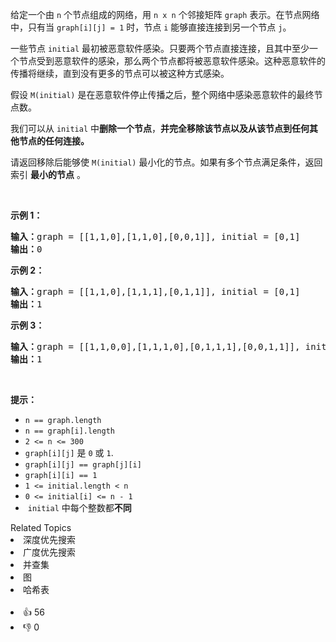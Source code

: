 <p>给定一个由 <code>n</code> 个节点组成的网络，用 <code>n x n</code> 个邻接矩阵&nbsp;<code>graph</code>&nbsp;表示。在节点网络中，只有当&nbsp;<code>graph[i][j] = 1</code>&nbsp;时，节点&nbsp;<code>i</code>&nbsp;能够直接连接到另一个节点&nbsp;<code>j</code>。</p>

<p>一些节点&nbsp;<code>initial</code>&nbsp;最初被恶意软件感染。只要两个节点直接连接，且其中至少一个节点受到恶意软件的感染，那么两个节点都将被恶意软件感染。这种恶意软件的传播将继续，直到没有更多的节点可以被这种方式感染。</p>

<p>假设&nbsp;<code>M(initial)</code>&nbsp;是在恶意软件停止传播之后，整个网络中感染恶意软件的最终节点数。</p>

<p>我们可以从 <code>initial</code> 中<strong>删除一个节点</strong>，<strong>并完全移除该节点以及从该节点到任何其他节点的任何连接。</strong></p>

<p>请返回移除后能够使&nbsp;<code>M(initial)</code>&nbsp;最小化的节点。如果有多个节点满足条件，返回索引 <strong>最小的节点</strong> 。</p>

<p>&nbsp;</p>

<ol> 
</ol>

<p><strong>示例 1：</strong></p>

<pre>
<strong>输入：</strong>graph = [[1,1,0],[1,1,0],[0,0,1]], initial = [0,1]
<strong>输出：</strong>0
</pre>

<p><strong>示例 2：</strong></p>

<pre>
<strong>输入：</strong>graph = [[1,1,0],[1,1,1],[0,1,1]], initial = [0,1]
<strong>输出：</strong>1
</pre>

<p><strong>示例 3：</strong></p>

<pre>
<strong>输入：</strong>graph = [[1,1,0,0],[1,1,1,0],[0,1,1,1],[0,0,1,1]], initial = [0,1]
<strong>输出：</strong>1
</pre>

<p>&nbsp;</p>

<p><strong>提示：</strong></p> 
<meta charset="UTF-8" />

<ul> 
 <li><code>n == graph.length</code></li> 
 <li><code>n == graph[i].length</code></li> 
 <li><code>2 &lt;= n &lt;= 300</code></li> 
 <li><code>graph[i][j]</code>&nbsp;是&nbsp;<code>0</code>&nbsp;或&nbsp;<code>1</code>.</li> 
 <li><code>graph[i][j] == graph[j][i]</code></li> 
 <li><code>graph[i][i] == 1</code></li> 
 <li><code>1 &lt;= initial.length &lt;&nbsp;n</code></li> 
 <li><code>0 &lt;= initial[i] &lt;= n - 1</code></li> 
 <li>&nbsp;<code>initial</code>&nbsp;中每个整数都<strong>不同</strong></li> 
</ul>

<div><div>Related Topics</div><div><li>深度优先搜索</li><li>广度优先搜索</li><li>并查集</li><li>图</li><li>哈希表</li></div></div><br><div><li>👍 56</li><li>👎 0</li></div>
